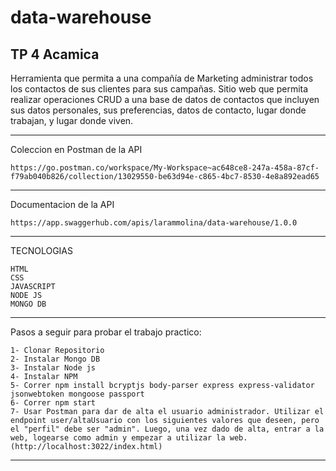 # data-warehouse
TP 4 Acamica
--------------------------------------------------------------------------------------

Herramienta que permita a una compañía de Marketing administrar todos los contactos de sus clientes para sus campañas.
Sitio web que permita realizar operaciones CRUD a una base de datos de contactos que incluyen sus datos personales, sus preferencias, datos de contacto, lugar donde trabajan, y lugar donde viven.
    
--------------------------------------------------------------------------------------
Coleccion en Postman de la API

    https://go.postman.co/workspace/My-Workspace~ac648ce8-247a-458a-87cf-f79ab040b826/collection/13029550-be63d94e-c865-4bc7-8530-4e8a892ead65
    
--------------------------------------------------------------------------------------
    
Documentacion de la API

    https://app.swaggerhub.com/apis/larammolina/data-warehouse/1.0.0
    
--------------------------------------------------------------------------------------
TECNOLOGIAS

    HTML
    CSS
    JAVASCRIPT
    NODE JS
    MONGO DB
    
--------------------------------------------------------------------------------------

Pasos a seguir para probar el trabajo practico:

    1- Clonar Repositorio
    2- Instalar Mongo DB
    3- Instalar Node js
    4- Instalar NPM
    5- Correr npm install bcryptjs body-parser express express-validator jsonwebtoken mongoose passport
    6- Correr npm start
    7- Usar Postman para dar de alta el usuario administrador. Utilizar el endpoint user/altaUsuario con los siguientes valores que deseen, pero el "perfil" debe ser "admin". Luego, una vez dado de alta, entrar a la web, logearse como admin y empezar a utilizar la web.(http://localhost:3022/index.html)
    
    
--------------------------------------------------------------------------------------

    
